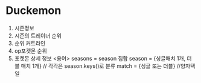 # Duckemon

<api>

1. 시즌정보
2. 시즌의 트레이너 순위
3. 순위 커트라인
4. op포켓몬 순위
5. 포켓몬 상세 정보
<용어>
seasons = season 집합
season = {싱글매치 1개, 더블 매치 1개} // 각각은 season.keys()로 분류
match = {싱글 또는 더블} //양자택일
